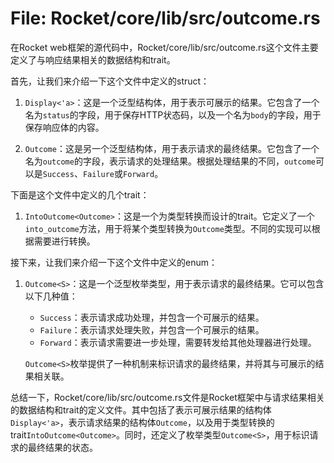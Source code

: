 # File: Rocket/core/lib/src/outcome.rs

在Rocket web框架的源代码中，Rocket/core/lib/src/outcome.rs这个文件主要定义了与响应结果相关的数据结构和trait。

首先，让我们来介绍一下这个文件中定义的struct：

1. `Display<'a>`：这是一个泛型结构体，用于表示可展示的结果。它包含了一个名为`status`的字段，用于保存HTTP状态码，以及一个名为`body`的字段，用于保存响应体的内容。

2. `Outcome`：这是另一个泛型结构体，用于表示请求的最终结果。它包含了一个名为`outcome`的字段，表示请求的处理结果。根据处理结果的不同，`outcome`可以是`Success`、`Failure`或`Forward`。

下面是这个文件中定义的几个trait：

1. `IntoOutcome<Outcome>`：这是一个为类型转换而设计的trait。它定义了一个`into_outcome`方法，用于将某个类型转换为`Outcome`类型。不同的实现可以根据需要进行转换。

接下来，让我们来介绍一下这个文件中定义的enum：

1. `Outcome<S>`：这是一个泛型枚举类型，用于表示请求的最终结果。它可以包含以下几种值：

   - `Success`：表示请求成功处理，并包含一个可展示的结果。
   - `Failure`：表示请求处理失败，并包含一个可展示的结果。
   - `Forward`：表示请求需要进一步处理，需要转发给其他处理器进行处理。

   `Outcome<S>`枚举提供了一种机制来标识请求的最终结果，并将其与可展示的结果相关联。

总结一下，Rocket/core/lib/src/outcome.rs文件是Rocket框架中与请求结果相关的数据结构和trait的定义文件。其中包括了表示可展示结果的结构体`Display<'a>`，表示请求结果的结构体`Outcome`，以及用于类型转换的trait`IntoOutcome<Outcome>`。同时，还定义了枚举类型`Outcome<S>`，用于标识请求的最终结果的状态。

